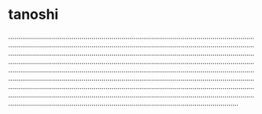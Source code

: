 # tanoshi

....................................................................................................................................................................................................................................................................................................................................................................................................................................................................................................................................................................................................................................................................................................................................................................................................................................................................................................................................................................................................................................................................................................................................................